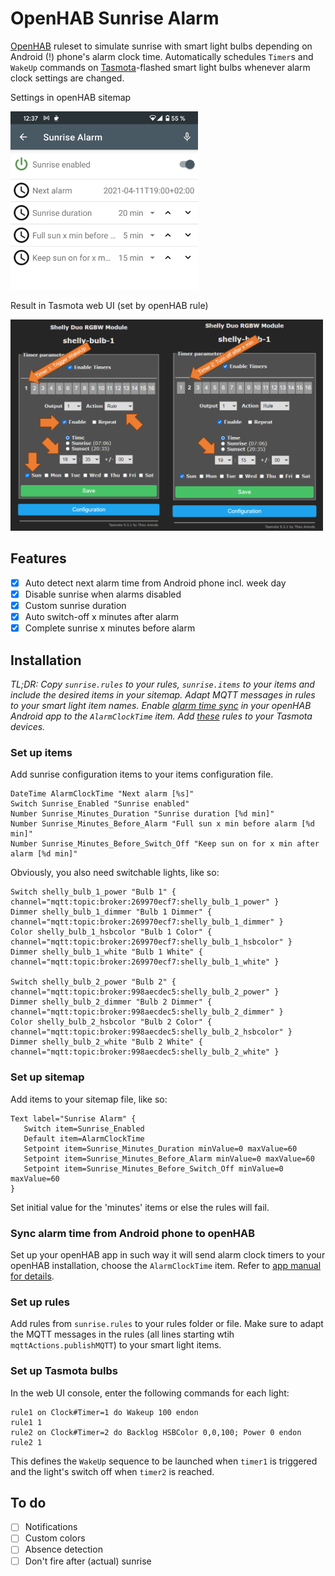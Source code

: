 # OpenHAB Sunrise Alarm
[OpenHAB](https://openhab.org) ruleset to simulate sunrise with smart light bulbs depending on Android (!) phone's alarm clock time. Automatically schedules `Timer`s and `WakeUp` commands on  [Tasmota](https://tasmota.github.io/)-flashed smart light bulbs whenever alarm clock settings are changed.

Settings in openHAB sitemap

<img src="https://github.com/nicolaus-hee/openhab-sunrise-alarm/blob/main/openhab-app-screenshot.png" alt="openHAB Android app screenshot" width="300">

Result in Tasmota web UI (set by openHAB rule)

<img src="https://github.com/nicolaus-hee/openhab-sunrise-alarm/blob/main/tasmota-timers.png" alt="Tasmota timers" width="500">

## Features
- [x] Auto detect next alarm time from Android phone incl. week day
- [x] Disable sunrise when alarms disabled
- [x] Custom sunrise duration
- [x] Auto switch-off x minutes after alarm
- [x] Complete sunrise x minutes before alarm

## Installation
_TL;DR: Copy `sunrise.rules` to your rules, `sunrise.items` to your items and include the desired items in your sitemap. Adapt MQTT messages in rules to your smart light item names. Enable [alarm time sync](https://www.openhab.org/docs/apps/android.html#send-device-information-to-openhab) in your openHAB Android app to the `AlarmClockTime` item. Add [these](https://github.com/nicolaus-hee/openhab-sunrise-alarm#set-up-tasmota-bulbs) rules to your Tasmota devices._

### Set up items

Add sunrise configuration items to your items configuration file.

```
DateTime AlarmClockTime "Next alarm [%s]"
Switch Sunrise_Enabled "Sunrise enabled"
Number Sunrise_Minutes_Duration "Sunrise duration [%d min]"
Number Sunrise_Minutes_Before_Alarm "Full sun x min before alarm [%d min]"
Number Sunrise_Minutes_Before_Switch_Off "Keep sun on for x min after alarm [%d min]"
````

Obviously, you also need switchable lights, like so:

``` 
Switch shelly_bulb_1_power "Bulb 1" { channel="mqtt:topic:broker:269970ecf7:shelly_bulb_1_power" }
Dimmer shelly_bulb_1_dimmer "Bulb 1 Dimmer" { channel="mqtt:topic:broker:269970ecf7:shelly_bulb_1_dimmer" }
Color shelly_bulb_1_hsbcolor "Bulb 1 Color" { channel="mqtt:topic:broker:269970ecf7:shelly_bulb_1_hsbcolor" }
Dimmer shelly_bulb_1_white "Bulb 1 White" { channel="mqtt:topic:broker:269970ecf7:shelly_bulb_1_white" }

Switch shelly_bulb_2_power "Bulb 2" { channel="mqtt:topic:broker:998aecdec5:shelly_bulb_2_power" }
Dimmer shelly_bulb_2_dimmer "Bulb 2 Dimmer" { channel="mqtt:topic:broker:998aecdec5:shelly_bulb_2_dimmer" }
Color shelly_bulb_2_hsbcolor "Bulb 2 Color" { channel="mqtt:topic:broker:998aecdec5:shelly_bulb_2_hsbcolor" }
Dimmer shelly_bulb_2_white "Bulb 2 White" { channel="mqtt:topic:broker:998aecdec5:shelly_bulb_2_white" } 
```

### Set up sitemap

Add items to your sitemap file, like so:

```
Text label="Sunrise Alarm" {
   Switch item=Sunrise_Enabled
   Default item=AlarmClockTime
   Setpoint item=Sunrise_Minutes_Duration minValue=0 maxValue=60
   Setpoint item=Sunrise_Minutes_Before_Alarm minValue=0 maxValue=60
   Setpoint item=Sunrise_Minutes_Before_Switch_Off minValue=0 maxValue=60
}
```

Set initial value for the 'minutes' items or else the rules will fail.

### Sync alarm time from Android phone to openHAB

Set up your openHAB app in such way it will send alarm clock timers to your openHAB installation, choose the `AlarmClockTime` item. Refer to [app manual for details](https://www.openhab.org/docs/apps/android.html#send-device-information-to-openhab).

### Set up rules

Add rules from `sunrise.rules` to your rules folder or file. Make sure to adapt the MQTT messages in the rules (all lines starting wtih `mqttActions.publishMQTT`) to your smart light items.

### Set up Tasmota bulbs
In the web UI console, enter the following commands for each light:

```
rule1 on Clock#Timer=1 do Wakeup 100 endon
rule1 1
rule2 on Clock#Timer=2 do Backlog HSBColor 0,0,100; Power 0 endon
rule2 1
```

This defines the `WakeUp` sequence to be launched when `timer1` is triggered and the light's switch off when `timer2` is reached.

## To do
- [ ] Notifications
- [ ] Custom colors
- [ ] Absence detection
- [ ] Don't fire after (actual) sunrise
